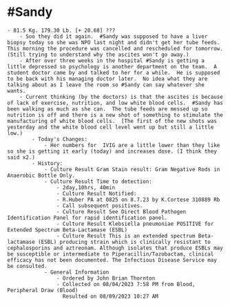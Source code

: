 # #Sandy
	- 81.5 Kg. 179.30 Lb. [+ 20.68] ???
		- Soo they did it again.  #Sandy was supposed to have a liver biopsy today so she was NPO last night and didn't get her tube feeds.  This morning the procedure was cancelled and rescheduled for tomorrow.  (Still trying to understand why the ascites won't go away.)
		- After over three weeks in the hospital #Sandy is getting a little depressed so psychology is another department on the team.  A student doctor came by and talked to her for a while.  He is supposed to be back with his managing doctor later.  No idea what they are talking about as I leave the room so #Sandy can say whatever she wants.
		- Current thinking (by the doctors) is that the ascites is because of lack of exercise, nutrition, and low white blood cells.  #Sandy has been walking as much as she can.  The tube feeds are messed up so nutrition is off and there is a new shot of something to stimulate the manufacturing of white blood cells.  [The first of the new shots was yesterday and the white blood cell level went up but still a little low.)
			- Today's Changes:
				- Her numbers for  IVIG are a little lower than they like so she is getting it early (today) and increases dose. (I think they said x2.)
			- History:
				- Culture Result Gram Stain result: Gram Negative Rods in Anaerobic Bottle Only.
				- Culture Result Time to detection:
					- 2day,10hrs, 40min
					- Culture Result Notified:
					- R.Huber PA at 0825 on 8.7.23 by K.Cortese 310889 Rb
					- Call subsequent positives.
					- Culture Result See Direct Blood Pathogen Identification Panel for rapid identification panel.
					- Culture Result Klebsiella pneumoniae POSITIVE for Extended Spectrum Beta-Lactamase (ESBL)
					- Culture Result This is an extended spectrum Beta-lactamase (ESBL) producing strain which is clinically resistant to cephalosporins and aztreonam. Although isolates that produce ESBLs may be susceptible or intermediate to Piperacillin/Tazobactam, clinical efficacy has not been documented. The Infectious Disease Service may be consulted.
				- General Information
					- Ordered by John Brian Thornton
					- Collected on 08/04/2023 7:58 PM from Blood, Peripheral Draw (Blood)
					  Resulted on 08/09/2023 10:27 AM